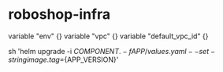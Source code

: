 # roboshop-infra

variable "env" {}
variable "vpc" {}
variable "default_vpc_id" {}

sh 'helm upgrade -i ${COMPONENT} . -f APP/values.yaml --set-string image.tag=${APP_VERSION}'

